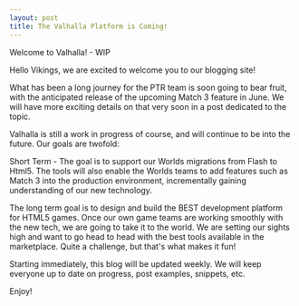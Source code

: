 ```yaml
---
layout: post
title: The Valhalla Platform is Coming!
---
```


Welcome to Valhalla! - WIP

Hello Vikings, we are excited to welcome you to our blogging site!

What has been a long journey for the PTR team is soon going to bear fruit, with the anticipated release of the upcoming Match 3 feature in June. We will have more exciting details on that very soon in a post dedicated to the topic.

Valhalla is still a work in progress of course, and will continue to be into the future. Our goals are twofold:

Short Term - The goal is to support our Worlds migrations from Flash to Html5. The tools will also enable the Worlds teams to add features such as Match 3 into the production environment, incrementally gaining understanding of our new technology.

The long term goal is to design and build the BEST development platform for HTML5 games. Once our own game teams are working smoothly with the new tech, we are going to take it to the world. We are setting our sights high and want to go head to head with the best tools available in the marketplace. Quite a challenge, but that's what makes it fun! 
   
Starting immediately, this blog will be updated weekly. We will keep everyone up to date on progress, post examples, snippets, etc. 
   
Enjoy!
